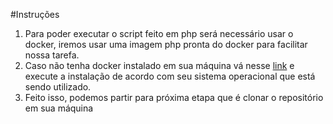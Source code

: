 #Instruções

1.  Para poder executar o script feito em php será necessário usar o docker, iremos usar uma imagem php pronta do docker para facilitar nossa tarefa.  
2.  Caso não tenha docker instalado em sua máquina vá nesse [link](https://docs.docker.com/install/) e execute a instalação de acordo com seu sistema operacional que está sendo utilizado.  
3. Feito isso, podemos partir para próxima etapa que é clonar o repositório em sua máquina    